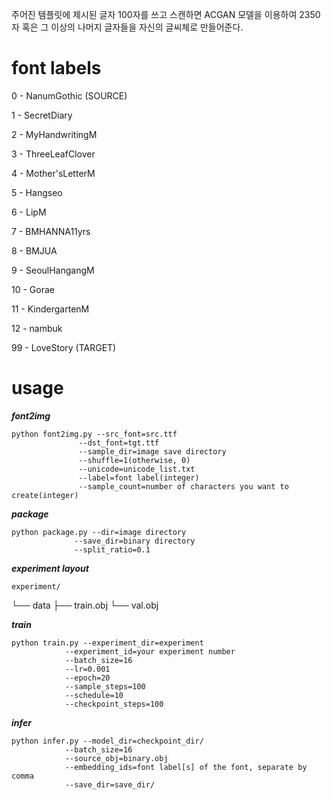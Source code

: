 주어진 템플릿에 제시된 글자 100자를 쓰고 스캔하면 ACGAN 모델을 이용하여 2350자 혹은 그 이상의 나머지 글자들을 자신의 글씨체로 만들어준다.




# font labels
0 - NanumGothic (SOURCE)

1 - SecretDiary

2 - MyHandwritingM

3 - ThreeLeafClover

4 - Mother'sLetterM

5 - Hangseo

6 - LipM

7 - BMHANNA11yrs

8 - BMJUA

9 - SeoulHangangM

10 - Gorae

11 - KindergartenM

12 - nambuk

99 - LoveStory (TARGET)

# usage
***font2img***
   
    python font2img.py --src_font=src.ttf
                   --dst_font=tgt.ttf
                   --sample_dir=image save directory
                   --shuffle=1(otherwise, 0)
                   --unicode=unicode_list.txt
                   --label=font label(integer)
                   --sample_count=number of characters you want to create(integer)


***package***

    python package.py --dir=image directory
                  --save_dir=binary directory
                  --split_ratio=0.1

***experiment layout***

    experiment/
└── data
    ├── train.obj
    └── val.obj

***train***

    python train.py --experiment_dir=experiment 
                --experiment_id=your experiment number
                --batch_size=16 
                --lr=0.001
                --epoch=20 
                --sample_steps=100 
                --schedule=10
                --checkpoint_steps=100
***infer***

    python infer.py --model_dir=checkpoint_dir/
                --batch_size=16 
                --source_obj=binary.obj 
                --embedding_ids=font label[s] of the font, separate by comma
                --save_dir=save_dir/
